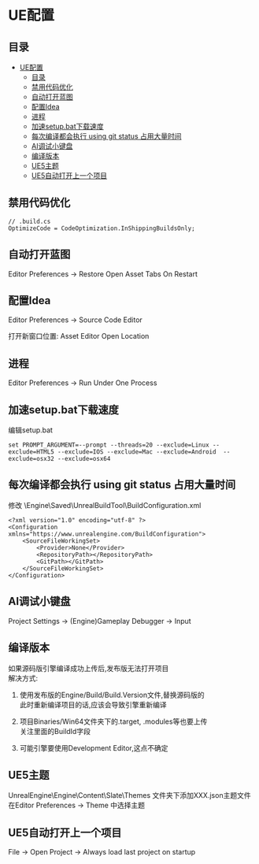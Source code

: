# UE配置
## 目录
- [UE配置](#ue配置)
    - [目录](#目录)
    - [禁用代码优化](#禁用代码优化)
    - [自动打开蓝图](#自动打开蓝图)
    - [配置Idea](#配置idea)
    - [进程](#进程)
    - [加速setup.bat下载速度](#加速setupbat下载速度)
    - [每次编译都会执行 using git status 占用大量时间](#每次编译都会执行-using-git-status-占用大量时间)
    - [AI调试小键盘](#ai调试小键盘)
    - [编译版本](#编译版本)
    - [UE5主题](#ue5主题)
    - [UE5自动打开上一个项目](#ue5自动打开上一个项目)

## 禁用代码优化
```
// .build.cs
OptimizeCode = CodeOptimization.InShippingBuildsOnly;
```

## 自动打开蓝图
Editor Preferences -> Restore Open Asset Tabs On Restart  

## 配置Idea
Editor Preferences -> Source Code Editor  

打开新窗口位置: Asset Editor Open Location  

## 进程
Editor Preferences -> Run Under One Process  

## 加速setup.bat下载速度
编辑setup.bat  
```
set PROMPT_ARGUMENT=--prompt --threads=20 --exclude=Linux --exclude=HTML5 --exclude=IOS --exclude=Mac --exclude=Android  --exclude=osx32 --exclude=osx64
```

## 每次编译都会执行 using git status 占用大量时间
修改 \Engine\Saved\UnrealBuildTool\BuildConfiguration.xml

```
<?xml version="1.0" encoding="utf-8" ?>
<Configuration xmlns="https://www.unrealengine.com/BuildConfiguration">
    <SourceFileWorkingSet>
        <Provider>None</Provider> 
        <RepositoryPath></RepositoryPath> 
        <GitPath></GitPath> 
    </SourceFileWorkingSet>
</Configuration>

```

## AI调试小键盘
Project Settings -> (Engine)Gameplay Debugger -> Input  

## 编译版本
如果源码版引擎编译成功上传后,发布版无法打开项目  
解决方式:  
1. 使用发布版的Engine/Build/Build.Version文件,替换源码版的  
   此时重新编译项目的话,应该会导致引擎重新编译  

2. 项目Binaries/Win64文件夹下的.target, .modules等也要上传  
   关注里面的BuildId字段

3. 可能引擎要使用Development Editor,这点不确定  

## UE5主题
UnrealEngine\Engine\Content\Slate\Themes 文件夹下添加XXX.json主题文件  
在Editor Preferences -> Theme 中选择主题  

## UE5自动打开上一个项目
File -> Open Project -> Always load last project on startup  
